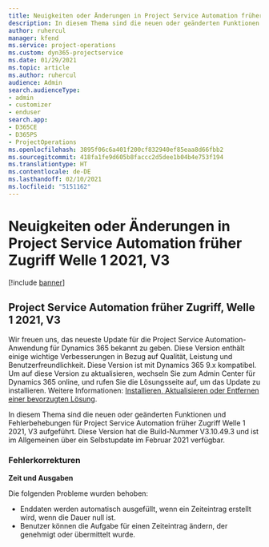 ```yaml
---
title: Neuigkeiten oder Änderungen in Project Service Automation früher Zugriff Welle 1 2021, V3
description: In diesem Thema sind die neuen oder geänderten Funktionen und Fehlerbehebungen für Project Service Automation früher Zugriff Welle 1 2021, V3.
author: ruhercul
manager: kfend
ms.service: project-operations
ms.custom: dyn365-projectservice
ms.date: 01/29/2021
ms.topic: article
ms.author: ruhercul
audience: Admin
search.audienceType:
- admin
- customizer
- enduser
search.app:
- D365CE
- D365PS
- ProjectOperations
ms.openlocfilehash: 3895f06c6a401f200cf832940ef85eaa8d66fbb2
ms.sourcegitcommit: 418fa1fe9d605b8faccc2d5dee1b04b4e753f194
ms.translationtype: HT
ms.contentlocale: de-DE
ms.lasthandoff: 02/10/2021
ms.locfileid: "5151162"
---
```

# <a name="whats-new-or-changed-in-project-service-automation-early-access-wave-1-2021-v3"></a>Neuigkeiten oder Änderungen in Project Service Automation früher Zugriff Welle 1 2021, V3

[!include [banner](../includes/psa-now-project-operations.md)]

## <a name="project-service-automation-early-access-wave-1-2021-v3"></a>Project Service Automation früher Zugriff, Welle 1 2021, V3

Wir freuen uns, das neueste Update für die Project Service Automation-Anwendung für Dynamics 365 bekannt zu geben. Diese Version enthält einige wichtige Verbesserungen in Bezug auf Qualität, Leistung und Benutzerfreundlichkeit. Diese Version ist mit Dynamics 365 9.x kompatibel. Um auf diese Version zu aktualisieren, wechseln Sie zum Admin Center für Dynamics 365 online, und rufen Sie die Lösungsseite auf, um das Update zu installieren. Weitere Informationen: [Installieren, Aktualisieren oder Entfernen einer bevorzugten Lösung](https://docs.microsoft.com/power-platform/admin/install-remove-preferred-solution).

In diesem Thema sind die neuen oder geänderten Funktionen und Fehlerbehebungen für Project Service Automation früher Zugriff Welle 1 2021, V3 aufgeführt. Diese Version hat die Build-Nummer V3.10.49.3 und ist im Allgemeinen über ein Selbstupdate im Februar 2021 verfügbar.


### <a name="bug-fixes"></a>Fehlerkorrekturen

**Zeit und Ausgaben**

Die folgenden Probleme wurden behoben:

- Enddaten werden automatisch ausgefüllt, wenn ein Zeiteintrag erstellt wird, wenn die Dauer null ist.
- Benutzer können die Aufgabe für einen Zeiteintrag ändern, der genehmigt oder übermittelt wurde.
